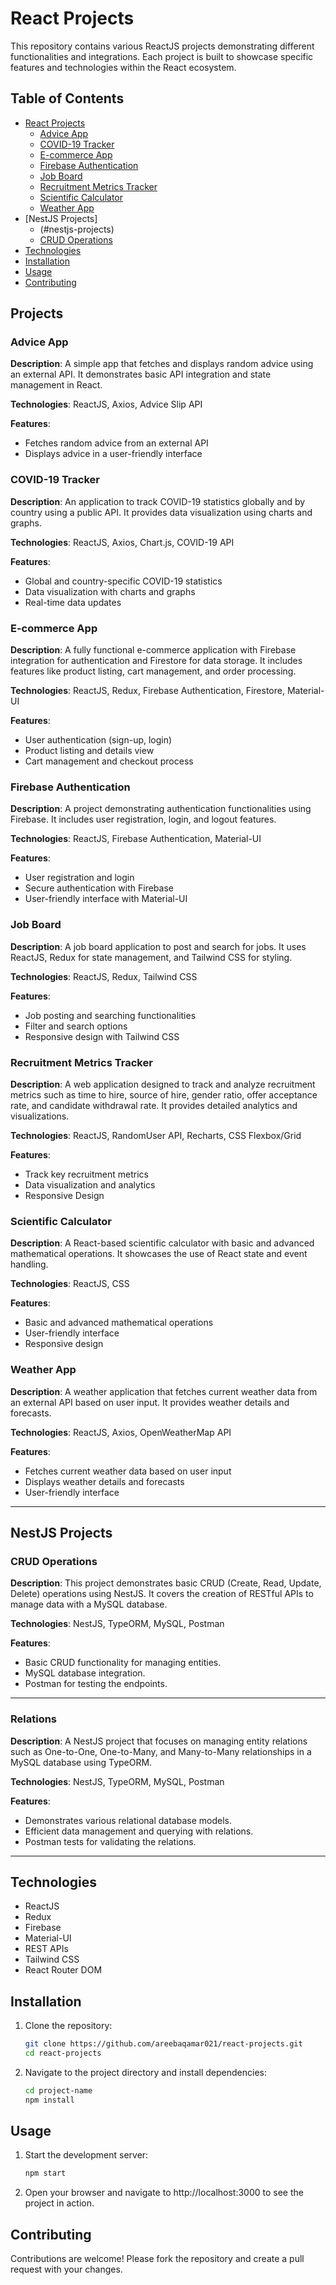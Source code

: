 # React Projects

This repository contains various ReactJS projects demonstrating different functionalities and integrations. Each project is built to showcase specific features and technologies within the React ecosystem.

## Table of Contents

- [React Projects](#react-projects)
  - [Advice App](#advice-app)
  - [COVID-19 Tracker](#covid-19-tracker)
  - [E-commerce App](#e-commerce-app)
  - [Firebase Authentication](#firebase-authentication)
  - [Job Board](#job-board)
  - [Recruitment Metrics Tracker](#recruitment-metrics-tracker)
  - [Scientific Calculator](#scientific-calculator)
  - [Weather App](#weather-app)
- [NestJS Projects]
  - (#nestjs-projects)
  - [CRUD Operations](#crud-operations)
- [Technologies](#technologies)
- [Installation](#installation)
- [Usage](#usage)
- [Contributing](#contributing)

## Projects

### Advice App

**Description**: A simple app that fetches and displays random advice using an external API. It demonstrates basic API integration and state management in React.

**Technologies**: ReactJS, Axios, Advice Slip API

**Features**:
- Fetches random advice from an external API
- Displays advice in a user-friendly interface

### COVID-19 Tracker

**Description**: An application to track COVID-19 statistics globally and by country using a public API. It provides data visualization using charts and graphs.

**Technologies**: ReactJS, Axios, Chart.js, COVID-19 API

**Features**:
- Global and country-specific COVID-19 statistics
- Data visualization with charts and graphs
- Real-time data updates

### E-commerce App

**Description**: A fully functional e-commerce application with Firebase integration for authentication and Firestore for data storage. It includes features like product listing, cart management, and order processing.

**Technologies**: ReactJS, Redux, Firebase Authentication, Firestore, Material-UI

**Features**:
- User authentication (sign-up, login)
- Product listing and details view
- Cart management and checkout process

### Firebase Authentication

**Description**: A project demonstrating authentication functionalities using Firebase. It includes user registration, login, and logout features.

**Technologies**: ReactJS, Firebase Authentication, Material-UI

**Features**:
- User registration and login
- Secure authentication with Firebase
- User-friendly interface with Material-UI

### Job Board

**Description**: A job board application to post and search for jobs. It uses ReactJS, Redux for state management, and Tailwind CSS for styling.

**Technologies**: ReactJS, Redux, Tailwind CSS

**Features**:
- Job posting and searching functionalities
- Filter and search options
- Responsive design with Tailwind CSS

### Recruitment Metrics Tracker

**Description**: A web application designed to track and analyze recruitment metrics such as time to hire, source of hire, gender ratio, offer acceptance rate, and candidate withdrawal rate. It provides detailed analytics and visualizations.

**Technologies**: ReactJS, RandomUser API, Recharts, CSS Flexbox/Grid

**Features**:
- Track key recruitment metrics
- Data visualization and analytics
- Responsive Design

### Scientific Calculator

**Description**: A React-based scientific calculator with basic and advanced mathematical operations. It showcases the use of React state and event handling.

**Technologies**: ReactJS, CSS

**Features**:
- Basic and advanced mathematical operations
- User-friendly interface
- Responsive design

### Weather App

**Description**: A weather application that fetches current weather data from an external API based on user input. It provides weather details and forecasts.

**Technologies**: ReactJS, Axios, OpenWeatherMap API

**Features**:
- Fetches current weather data based on user input
- Displays weather details and forecasts
- User-friendly interface

---

## NestJS Projects

### CRUD Operations

**Description**: This project demonstrates basic CRUD (Create, Read, Update, Delete) operations using NestJS. It covers the creation of RESTful APIs to manage data with a MySQL database.

**Technologies**: NestJS, TypeORM, MySQL, Postman

**Features**:
- Basic CRUD functionality for managing entities.
- MySQL database integration.
- Postman for testing the endpoints.

---

### Relations

**Description**: A NestJS project that focuses on managing entity relations such as One-to-One, One-to-Many, and Many-to-Many relationships in a MySQL database using TypeORM.

**Technologies**: NestJS, TypeORM, MySQL, Postman

**Features**:
- Demonstrates various relational database models.
- Efficient data management and querying with relations.
- Postman tests for validating the relations.

---

## Technologies

- ReactJS
- Redux
- Firebase
- Material-UI
- REST APIs
- Tailwind CSS
- React Router DOM

## Installation

1. Clone the repository:

   ```bash
   git clone https://github.com/areebaqamar021/react-projects.git
   cd react-projects
   ```

2. Navigate to the project directory and install dependencies:
   ```bash
   cd project-name
   npm install

## Usage

1. Start the development server:

   ```bash
   npm start
   ```

2. Open your browser and navigate to http://localhost:3000 to see the project in action.

  ## Contributing

  Contributions are welcome! Please fork the repository and create a pull request with your changes.
